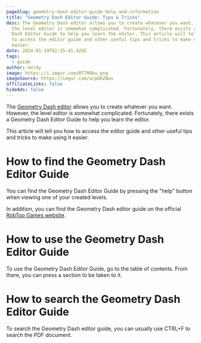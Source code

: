 ```yaml
---
pageSlug: geometry-dash-editor-guide-help-and-information
title: "Geometry Dash Editor Guide: Tips & Tricks"
desc: The Geometry Dash editor allows you to create whatever you want. However,
  the level editor is somewhat complicated. Fortunately, there exists a Geometry
  Dash Editor Guide to help you learn the editor. This article will tell you how
  to access the editor guide and other useful tips and tricks to make using it
  easier.
date: 2024-01-19T02:15:41.429Z
tags:
  - guide
author: moldy
image: https://i.imgur.com/RTTMObu.png
imageSource: https://imgur.com/a/pD6Z0ws
affiliateLinks: false
hideAds: false
---
```

The [Geometry Dash editor](/posts/geometry-dash-levels-how-to-make-a-featured-level-2022/) allows you to create whatever you want. However, the level editor is somewhat complicated. Fortunately, there exists a Geometry Dash Editor Guide to help you learn the editor.

This article will tell you how to access the editor guide and other useful tips and tricks to make using it easier.

# How to find the Geometry Dash Editor Guide

You can find the Geometry Dash Editor Guide by pressing the "help" button when viewing one of your created levels.

In addition, you can find the Geometry Dash editor guide on the official [RobTop Games website](https://www.robtopgames.com/files/GDEditor.pdf).

# How to use the Geometry Dash Editor Guide

To use the Geometry Dash Editor Guide, go to the table of contents. From there, you can press a section to be taken to it.

# How to search the Geometry Dash Editor Guide

To search the Geometry Dash editor guide, you can usually use CTRL+F to search the PDF document.